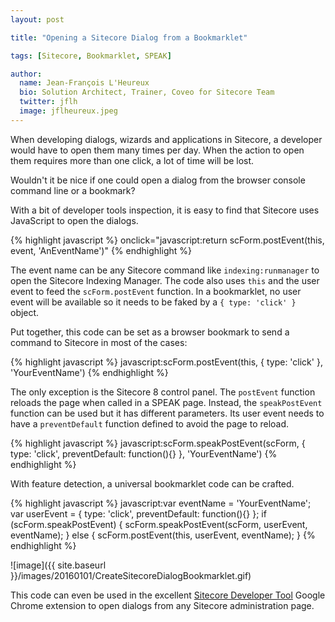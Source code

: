 ```yaml
---
layout: post

title: "Opening a Sitecore Dialog from a Bookmarklet"

tags: [Sitecore, Bookmarklet, SPEAK]

author:
  name: Jean-François L'Heureux
  bio: Solution Architect, Trainer, Coveo for Sitecore Team
  twitter: jflh
  image: jflheureux.jpeg
---
```


When developing dialogs, wizards and applications in Sitecore, a developer would have to open them many times per day. When the action to open them requires more than one click, a lot of time will be lost.

Wouldn't it be nice if one could open a dialog from the browser console command line or a bookmark?

<!-- more -->

With a bit of developer tools inspection, it is easy to find that Sitecore uses JavaScript to open the dialogs.

{% highlight javascript %}
onclick="javascript:return scForm.postEvent(this, event, 'AnEventName')"
{% endhighlight %}

The event name can be any Sitecore command like `indexing:runmanager` to open the Sitecore Indexing Manager. The code also uses `this` and the user event to feed the `scForm.postEvent` function. In a bookmarklet, no user event will be available so it needs to be faked by a `{ type: 'click' }` object.

Put together, this code can be set as a browser bookmark to send a command to Sitecore in most of the cases:

{% highlight javascript %}
javascript:scForm.postEvent(this, { type: 'click' }, 'YourEventName')
{% endhighlight %}

The only exception is the Sitecore 8 control panel. The `postEvent` function reloads the page when called in a SPEAK page. Instead, the `speakPostEvent` function can be used but it has different parameters. Its user event needs to have a `preventDefault` function defined to avoid the page to reload.

{% highlight javascript %}
javascript:scForm.speakPostEvent(scForm, { type: 'click', preventDefault: function(){} }, 'YourEventName')
{% endhighlight %}

With feature detection, a universal bookmarklet code can be crafted.

{% highlight javascript %}
javascript:var eventName = 'YourEventName'; var userEvent = { type: 'click', preventDefault: function(){} }; if (scForm.speakPostEvent) { scForm.speakPostEvent(scForm, userEvent, eventName); } else { scForm.postEvent(this, userEvent, eventName); }
{% endhighlight %}

![image]({{ site.baseurl }}/images/20160101/CreateSitecoreDialogBookmarklet.gif)

This code can even be used in the excellent [Sitecore Developer Tool](https://chrome.google.com/webstore/detail/sitecore-developer-tool/cmbppbejihcnbngefandoljljdppnlda) Google Chrome extension to open dialogs from any Sitecore administration page.